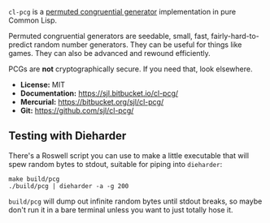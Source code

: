`cl-pcg` is a [permuted congruential generator][pcg] implementation in pure
Common Lisp.

Permuted congruential generators are seedable, small, fast,
fairly-hard-to-predict random number generators.  They can be useful for things
like games.  They can also be advanced and rewound efficiently.

PCGs are **not** cryptographically secure.  If you need that, look elsewhere.

[pcg]: http://www.pcg-random.org/

* **License:** MIT
* **Documentation:** <https://sjl.bitbucket.io/cl-pcg/>
* **Mercurial:** <https://bitbucket.org/sjl/cl-pcg/>
* **Git:** <https://github.com/sjl/cl-pcg/>


Testing with Dieharder
----------------------

There's a Roswell script you can use to make a little executable that will spew
random bytes to stdout, suitable for piping into `dieharder`:

```
make build/pcg
./build/pcg | dieharder -a -g 200
```

`build/pcg` will dump out infinite random bytes until stdout breaks, so maybe
don't run it in a bare terminal unless you want to just totally hose it. 
